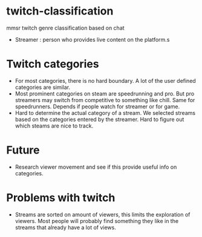 # twitch-classification
mmsr twitch genre classification based on chat

- Streamer : person who provides live content on the platform.s

# Twitch categories
- For most categories, there is no hard boundary. A lot of the user defined categories are similar.
- Most prominent categories on steam are speedrunning and pro. But pro streamers may switch from competitive to something like chill. Same for speedrunners. Depends if people watch for streamer or for game.
- Hard to determine the actual category of a stream. We selected streams based on the categories entered by the streamer. Hard to figure out which steams are nice to track.


# Future
- Research viewer movement and see if this provide useful info on categories.


# Problems with twitch
- Streams are sorted on amount of viewers, this limits the exploration of viewers. Most people will probably find something they like in the streams that already have a lot of views.

